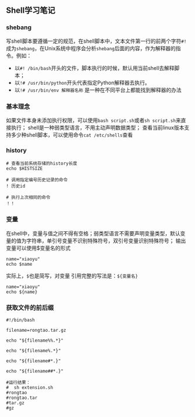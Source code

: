 ## Shell学习笔记

### shebang

写shell脚本要遵循一定的规范，在shell脚本中，文本文件第一行的前两个字符`#!`成为`shebang`，在Unix系统中程序会分析`shebang`后面的内容，作为解释器的指令。例如：

* 以`#! /bin/bash`开头的文件，脚本执行的时候，默认用当前shell去解释脚本；
* 以`!# /usr/bin/python`开头代表指定Python解释器去执行。
* 以`!# /usr/bin/env 解释器名称` 是一种在不同平台上都能找到解释器的办法

### 基本理念

如果文件本身未添加执行权限，可以使用`bash script.sh`或者`sh script.sh`来直接执行；
shell是一种弱类型语言，不用主动声明数据类型；
查看当前linux版本支持多少种shell脚本，可以使用命令`cat /etc/shells`查看

### history

```shell
# 查看当前系统存储的history长度
echo $HISTSIZE

# 调用指定编号历史记录的命令
! 历史id

# 执行上次相同的命令
！！
```

### 变量

在shell中，变量与值之间不得有空格；弱类型语言不需要声明变量类型，默认变量的值为字符串，单引号变量不识别特殊符号，双引号变量识别特殊符号；
输出变量可以使用$变量名的形式

```shell
name="xiaoyu"
echo $name
```

实际上，`$`也是简写，对变量 引用完整的写法是：`${变量名}`

```shell
name="xiaoyu"
echo ${name}
```

### 获取文件的前后缀

```shell
#!/bin/bash
 
filename=rongtao.tar.gz
 
echo "${filename%%.*}"
 
echo "${filename%.*}"
 
echo "${filename#*.}"
 
echo "${filename##*.}"
 
#运行结果：
#  sh extension.sh 
#rongtao
#rongtao.tar
#tar.gz
#gz

```

